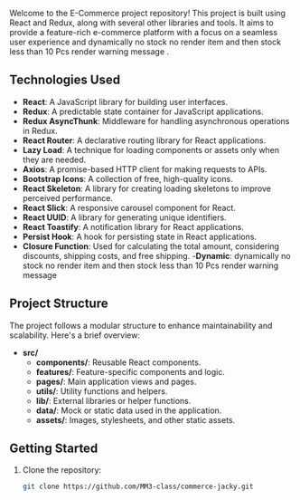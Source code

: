 Welcome to the E-Commerce project repository! This project is built using React and Redux, along with several other libraries and tools. It aims to provide a feature-rich e-commerce platform with a focus on a seamless user experience and dynamically no stock no render item and then stock less than 10 Pcs render warning message .

## Technologies Used

- **React**: A JavaScript library for building user interfaces.
- **Redux**: A predictable state container for JavaScript applications.
- **Redux AsyncThunk**: Middleware for handling asynchronous operations in Redux.
- **React Router**: A declarative routing library for React applications.
- **Lazy Load**: A technique for loading components or assets only when they are needed.
- **Axios**: A promise-based HTTP client for making requests to APIs.
- **Bootstrap Icons**: A collection of free, high-quality icons.
- **React Skeleton**: A library for creating loading skeletons to improve perceived performance.
- **React Slick**: A responsive carousel component for React.
- **React UUID**: A library for generating unique identifiers.
- **React Toastify**: A notification library for React applications.
- **Persist Hook**: A hook for persisting state in React applications.
- **Closure Function**: Used for calculating the total amount, considering discounts, shipping costs, and free shipping. 
-**Dynamic**: dynamically no stock no render item and then stock less than 10 Pcs render warning message

## Project Structure

The project follows a modular structure to enhance maintainability and scalability. Here's a brief overview:

- **src/**
  - **components/**: Reusable React components.
  - **features/**: Feature-specific components and logic.
  - **pages/**: Main application views and pages.
  - **utils/**: Utility functions and helpers.
  - **lib/**: External libraries or helper functions.
  - **data/**: Mock or static data used in the application.
  - **assets/**: Images, stylesheets, and other static assets.

## Getting Started

1. Clone the repository:

   ```bash
   git clone https://github.com/MM3-class/commerce-jacky.git
   ```
